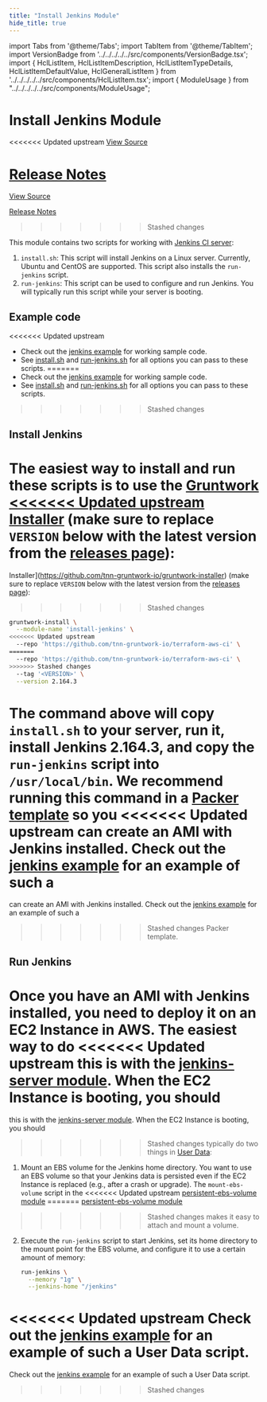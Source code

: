 ```yaml
---
title: "Install Jenkins Module"
hide_title: true
---
```


import Tabs from '@theme/Tabs';
import TabItem from '@theme/TabItem';
import VersionBadge from '../../../../../src/components/VersionBadge.tsx';
import { HclListItem, HclListItemDescription, HclListItemTypeDetails, HclListItemDefaultValue, HclGeneralListItem } from '../../../../../src/components/HclListItem.tsx';
import { ModuleUsage } from "../../../../../src/components/ModuleUsage";

<VersionBadge repoTitle="CI Modules" version="0.51.6" lastModifiedVersion="0.51.6"/>

# Install Jenkins Module

<<<<<<< Updated upstream
<a href="https://github.com/tnn-gruntwork-io/terraform-aws-ci/tree/v0.51.6/modules/install-jenkins" className="link-button" title="View the source code for this module in GitHub.">View Source</a>

<a href="https://github.com/tnn-gruntwork-io/terraform-aws-ci/releases/tag/v0.51.6" className="link-button" title="Release notes for only versions which impacted this module.">Release Notes</a>
=======
<a href="https://github.com/tnn-gruntwork-io/terraform-aws-ci/tree/v0.51.6/modules/install-jenkins" className="link-button" title="View the source code for this module in GitHub.">View Source</a>

<a href="https://github.com/tnn-gruntwork-io/terraform-aws-ci/releases/tag/v0.51.6" className="link-button" title="Release notes for only versions which impacted this module.">Release Notes</a>
>>>>>>> Stashed changes

This module contains two scripts for working with [Jenkins CI server](https://jenkins.io):

1.  `install.sh`: This script will install Jenkins on a Linux server. Currently, Ubuntu and CentOS are supported.
    This script also installs the `run-jenkins` script.
2.  `run-jenkins`: This script can be used to configure and run Jenkins. You will typically run this script while your
    server is booting.

## Example code

<<<<<<< Updated upstream
*   Check out the [jenkins example](https://github.com/tnn-gruntwork-io/terraform-aws-ci/tree/v0.51.6/examples/jenkins) for working sample code.
*   See [install.sh](https://github.com/tnn-gruntwork-io/terraform-aws-ci/tree/v0.51.6/modules/install-jenkins/install.sh) and [run-jenkins.sh](https://github.com/tnn-gruntwork-io/terraform-aws-ci/tree/v0.51.6/modules/install-jenkins/run-jenkins) for all options you can pass to these scripts.
=======
*   Check out the [jenkins example](https://github.com/tnn-gruntwork-io/terraform-aws-ci/tree/v0.51.6/examples/jenkins) for working sample code.
*   See [install.sh](https://github.com/tnn-gruntwork-io/terraform-aws-ci/tree/v0.51.6/modules/install-jenkins/install.sh) and [run-jenkins.sh](https://github.com/tnn-gruntwork-io/terraform-aws-ci/tree/v0.51.6/modules/install-jenkins/run-jenkins) for all options you can pass to these scripts.
>>>>>>> Stashed changes

## Install Jenkins

The easiest way to install and run these scripts is to use the [Gruntwork
<<<<<<< Updated upstream
Installer](https://github.com/tnn-gruntwork-io/gruntwork-installer) (make sure to replace `VERSION` below with the latest
version from the [releases page](https://github.com/tnn-gruntwork-io/terraform-aws-ci/releases)):
=======
Installer](https://github.com/tnn-gruntwork-io/gruntwork-installer) (make sure to replace `VERSION` below with the latest
version from the [releases page](https://github.com/tnn-gruntwork-io/terraform-aws-ci/releases)):
>>>>>>> Stashed changes

```bash
gruntwork-install \
  --module-name 'install-jenkins' \
<<<<<<< Updated upstream
  --repo 'https://github.com/tnn-gruntwork-io/terraform-aws-ci' \
=======
  --repo 'https://github.com/tnn-gruntwork-io/terraform-aws-ci' \
>>>>>>> Stashed changes
  --tag '<VERSION>' \
  --version 2.164.3
```

The command above will copy `install.sh` to your server, run it, install Jenkins 2.164.3, and copy the `run-jenkins`
script into `/usr/local/bin`. We recommend running this command in a [Packer template](https://www.packer.io/) so you
<<<<<<< Updated upstream
can create an AMI with Jenkins installed. Check out the [jenkins example](https://github.com/tnn-gruntwork-io/terraform-aws-ci/tree/v0.51.6/examples/jenkins) for an example of such a
=======
can create an AMI with Jenkins installed. Check out the [jenkins example](https://github.com/tnn-gruntwork-io/terraform-aws-ci/tree/v0.51.6/examples/jenkins) for an example of such a
>>>>>>> Stashed changes
Packer template.

## Run Jenkins

Once you have an AMI with Jenkins installed, you need to deploy it on an EC2 Instance in AWS. The easiest way to do
<<<<<<< Updated upstream
this is with the [jenkins-server module](https://github.com/tnn-gruntwork-io/terraform-aws-ci/tree/v0.51.6/modules/jenkins-server). When the EC2 Instance is booting, you should
=======
this is with the [jenkins-server module](https://github.com/tnn-gruntwork-io/terraform-aws-ci/tree/v0.51.6/modules/jenkins-server). When the EC2 Instance is booting, you should
>>>>>>> Stashed changes
typically do two things in [User Data](https://docs.aws.amazon.com/AWSEC2/latest/UserGuide/user-data.html):

1.  Mount an EBS volume for the Jenkins home directory. You want to use an EBS volume so that your Jenkins data is
    persisted even if the EC2 Instance is replaced (e.g., after a crash or upgrade). The `mount-ebs-volume` script in the
<<<<<<< Updated upstream
    [persistent-ebs-volume module](https://github.com/tnn-gruntwork-io/terraform-aws-server/tree/main/modules/persistent-ebs-volume)
=======
    [persistent-ebs-volume module](https://github.com/tnn-gruntwork-io/terraform-aws-server/tree/main/modules/persistent-ebs-volume)
>>>>>>> Stashed changes
    makes it easy to attach and mount a volume.

2.  Execute the `run-jenkins` script to start Jenkins, set its home directory to the mount point for the EBS volume,
    and configure it to use a certain amount of memory:

    ```bash
    run-jenkins \
      --memory "1g" \
      --jenkins-home "/jenkins"
    ```

<<<<<<< Updated upstream
Check out the [jenkins example](https://github.com/tnn-gruntwork-io/terraform-aws-ci/tree/v0.51.6/examples/jenkins) for an example of such a User Data script.
=======
Check out the [jenkins example](https://github.com/tnn-gruntwork-io/terraform-aws-ci/tree/v0.51.6/examples/jenkins) for an example of such a User Data script.
>>>>>>> Stashed changes


<!-- ##DOCS-SOURCER-START
{
  "originalSources": [
<<<<<<< Updated upstream
    "https://github.com/tnn-gruntwork-io/terraform-aws-ci/tree/v0.51.6/modules/install-jenkins/readme.md",
    "https://github.com/tnn-gruntwork-io/terraform-aws-ci/tree/v0.51.6/modules/install-jenkins/variables.tf",
    "https://github.com/tnn-gruntwork-io/terraform-aws-ci/tree/v0.51.6/modules/install-jenkins/outputs.tf"
=======
    "https://github.com/tnn-gruntwork-io/terraform-aws-ci/tree/v0.51.6/modules/install-jenkins/readme.md",
    "https://github.com/tnn-gruntwork-io/terraform-aws-ci/tree/v0.51.6/modules/install-jenkins/variables.tf",
    "https://github.com/tnn-gruntwork-io/terraform-aws-ci/tree/v0.51.6/modules/install-jenkins/outputs.tf"
>>>>>>> Stashed changes
  ],
  "sourcePlugin": "module-catalog-api",
  "hash": "0ca69718b0260e4c89c3af38f1e6002e"
}
##DOCS-SOURCER-END -->
